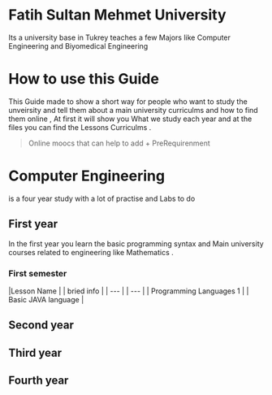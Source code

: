 
# Fatih Sultan Mehmet University 
Its a university base in Tukrey teaches a few Majors like Computer Engineering and Biyomedical Engineering

# How to use this Guide 
This Guide made to show a short way for people who want to study the unveirsity and tell them about
a main university curriculms and how to find them online , At first it will show you What we study each year
and at the files you can find the Lessons Curriculms .

> Online moocs that can help to add + PreRequirenment

# Computer Engineering 
is a four year study with a lot of practise and Labs to do 

## First year
In the first year you learn the basic programming syntax and Main university courses related to engineering like Mathematics .

### First semester 
|Lesson Name | | bried info |
| --- |  | --- | 
| Programming Languages 1  |  | Basic JAVA language  | 

## Second year 


## Third year 


## Fourth year 
